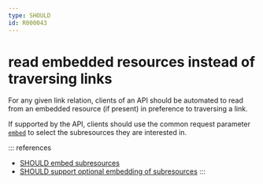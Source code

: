 ```yaml
---
type: SHOULD
id: R000043
---
```


# read embedded resources instead of traversing links

For any given link relation, clients of an API should be automated to read from an embedded resource (if present) in preference to traversing a link.

If supported by the API, clients should use the common request parameter
[`embed`](./guidelines/020_guidelines/050_naming-conventions/1110_must-stick-to-conventional-query-parameters.md) to select the subresources they are interested in.

::: references

- [SHOULD embed subresources](./guidelines/020_guidelines/060_resources/1010_should-embed-subresources.md)
- [SHOULD support optional embedding of subresources](./guidelines/020_guidelines/060_resources/1020_should-support-optional-embedding-of-subresources.md)
  :::
